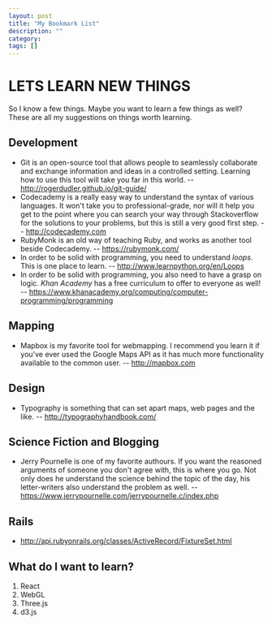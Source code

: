 ```yaml
---
layout: post
title: "My Bookmark List"
description: ""
category:
tags: []
---
```

# LETS LEARN NEW THINGS

So I know a few things. Maybe you want to learn a few things as well? These are all my suggestions on things worth learning.

## Development
- Git is an open-source tool that allows people to seamlessly collaborate and exchange information and ideas in a controlled setting. Learning how to use this tool will take you far in this world.
-- http://rogerdudler.github.io/git-guide/
- Codecademy is a really easy way to understand the syntax of various languages. It won't take you to professional-grade, nor will it help you get to the point where you can search your way through Stackoverflow for the solutions to your problems, but this is still a very good first step.
-- http://codecademy.com
- RubyMonk is an old way of teaching Ruby, and works as another tool beside Codecademy.
-- https://rubymonk.com/
- In order to be solid with programming, you need to understand *loops*. This is one place to learn.
-- http://www.learnpython.org/en/Loops
- In order to be solid with programming, you also need to have a grasp on logic. *Khan Academy* has a free curriculum to offer to everyone as well!
-- https://www.khanacademy.org/computing/computer-programming/programming


## Mapping
- Mapbox is my favorite tool for webmapping. I recommend you learn it if you've ever used the Google Maps API as it has much more functionality available to the common user.
-- http://mapbox.com

## Design
- Typography is something that can set apart maps, web pages and the like.
-- http://typographyhandbook.com/

## Science Fiction and Blogging
- Jerry Pournelle is one of my favorite authours. If you want the reasoned arguments of someone you don't agree with, this is where you go. Not only does he understand the science behind the topic of the day, his letter-writers also understand the problem as well.
-- https://www.jerrypournelle.com/jerrypournelle.c/index.php

## Rails

- http://api.rubyonrails.org/classes/ActiveRecord/FixtureSet.html

## What do I want to learn?
1. React
2. WebGL
3. Three.js
4. d3.js
